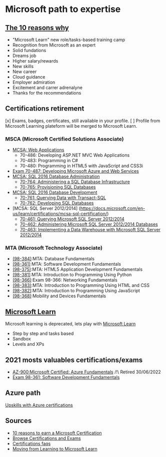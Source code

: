 # Microsoft path to expertise

## [The 10 reasons why](https://query.prod.cms.rt.microsoft.com/cms/api/am/binary/RE4FRd2)
* "Microsoft Learn" new role/tasks-based training camp
* Recognition from Microsoft as an expert
* Solid fundations
* Dreams job
* Higher salary/rewards
* New skills
* New career
* Cloud guidance
* Employer admiration
* Excitement and carrer adrenalyne
* Thanks for the recommendations

## Certifications retirement
[x] Exams, badges, certificates, still available in your profile.
[ ] Profile from Microsoft Learning plateform will be merged to Microsoft Learn.

### MSCA (Microsoft Certified Solutions Associate)
* [MCSA: Web Applications ](https://docs.microsoft.com/en-us/learn/certifications/mcsa-web-applications-certification/)
  * 70-486: Developing ASP.NET MVC Web Applications
  * 70-483: Programming in C#
  * 70-480: Programming in HTML5 with JavaScript and CSS3i
* [Exam 70-487: Developing Microsoft Azure and Web Services](https://docs.microsoft.com/en-us/learn/certifications/exams/70-487)
* [MCSA: SQL 2016 Database Administration](https://docs.microsoft.com/en-us/learn/certifications/mcsa-sql2016-database-administration-certification/)
  * [70-764: Administering a SQL Database Infrastructure](https://docs.microsoft.com/en-us/learn/certifications/exams/70-764)
  * [70-765: Provisioning SQL Databases](https://docs.microsoft.com/en-us/learn/certifications/exams/70-765)
* [MCSA: SQL 2016 Database Development](https://docs.microsoft.com/en-us/learn/certifications/mcsa-sql2016-database-development-certification/)
  * [70-761: Querying Data with Transact-SQL](https://docs.microsoft.com/en-us/learn/certifications/exams/70-761)
  * [70-762: Developing SQL Databases](https://docs.microsoft.com/en-us/learn/certifications/exams/70-762)
* [MCSA: SQL Server 2012/2014] (https://docs.microsoft.com/en-us/learn/certifications/mcsa-sql-certification/)
  * [70-461: Querying Microsoft SQL Server 2012/2014](https://docs.microsoft.com/en-us/learn/certifications/exams/70-461)
  * [70-462: Administering Microsoft SQL Server 2012/2014 Databases](https://docs.microsoft.com/en-us/learn/certifications/exams/70-462)
  * [70-463: Implementing a Data Warehouse with Microsoft SQL Server 2012/2014](https://docs.microsoft.com/en-us/learn/certifications/exams/70-463)

### MTA (Microsoft Technology Associate)
* [(98-384)](https://docs.microsoft.com/en-us/learn/certifications/mta-database-fundamentals/):MTA: Database Fundamentals
* [(98-361)](https://docs.microsoft.com/en-us/learn/certifications/mta-software-development-fundamentals/):MTA: Software Development Fundamentals 
* [(98-375)](https://docs.microsoft.com/en-us/learn/certifications/mta-html5-application-development-fundamentals/):MTA: HTML5 Application Development Fundamentals
* [(98-381)](https://docs.microsoft.com/en-us/learn/certifications/mta-introduction-to-programming-using-python/):MTA: Introduction to Programming Using Python
* [(98-366)](https://docs.microsoft.com/en-us/learn/certifications/mta-networking-fundamentals/):Exam 98-366: Networking Fundamentals
* [(98-383)](https://docs.microsoft.com/en-us/learn/certifications/mta-introduction-to-programming-using-html-and-css/):MTA: Introduction to Programming Using HTML and CSS
* [(98-382)](https://docs.microsoft.com/en-us/learn/certifications/mta-introduction-to-programming-using-javascript/):MTA: Introduction to Programming Using JavaScript
* [(98-368)](https://docs.microsoft.com/en-us/learn/certifications/exams/98-368):Mobility and Devices Fundamentals


## [Microsoft Learn](https://docs.microsoft.com/en-us/learn/)
Microsoft learning is deprecated, lets play with [Microsoft Learn](https://docs.microsoft.com/en-us/learn/certifications/)
* Step by step and tasks based
* Sandbox
* Levels and XPs

## 2021 mosts valuables certifications/exams
* [AZ-900:Microsoft Certified: Azure Fundamentals](https://docs.microsoft.com/en-us/learn/certifications/azure-fundamentals/)
/!\ Retired 30/06/2022
* [Exam 98-361: Software Development Fundamentals](https://docs.microsoft.com/en-us/learn/certifications/exams/98-361) 

## Azure path
[Upskills with Azure certifications](https://query.prod.cms.rt.microsoft.com/cms/api/am/binary/RE4wyqh)


## Sources
* [10 reasons to earn a Microsoft Certification](https://query.prod.cms.rt.microsoft.com/cms/api/am/binary/RE4FRd2)
* [Browse Certifications and Exams](https://docs.microsoft.com/en-us/learn/certifications/browse/?resource_type=examination)
* [Certifications faqs](https://docs.microsoft.com/en-us/learn/certifications/mta-retirement-faqs)
* [Moving from Learning to Microsoft Learn](https://docs.microsoft.com/en-us/learn/certifications/learnfaq)
